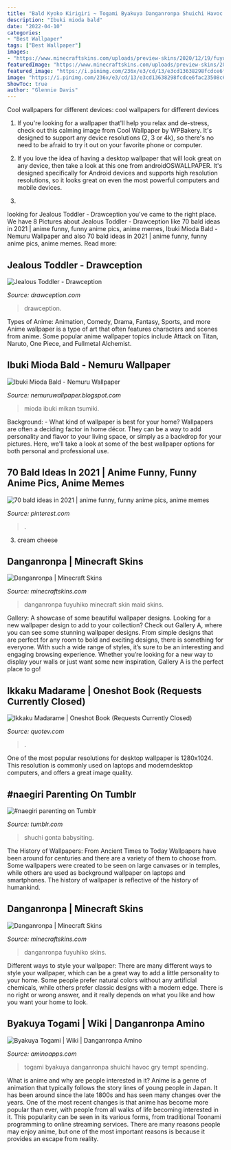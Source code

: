 ```yaml
---
title: "Bald Kyoko Kirigiri ~ Togami Byakuya Danganronpa Shuichi Havoc Gry Tempt Spending"
description: "Ibuki mioda bald"
date: "2022-04-10"
categories:
- "Best Wallpaper"
tags: ["Best Wallpaper"]
images:
- "https://www.minecraftskins.com/uploads/preview-skins/2020/12/19/fuyuhiko-16095920.png?v302"
featuredImage: "https://www.minecraftskins.com/uploads/preview-skins/2020/12/19/fuyuhiko-maid-16095930.png?v302"
featured_image: "https://i.pinimg.com/236x/e3/cd/13/e3cd13638298fcdce6fac23508c6ea33.jpg"
image: "https://i.pinimg.com/236x/e3/cd/13/e3cd13638298fcdce6fac23508c6ea33.jpg"
ShowToc: true
author: "Glennie Davis"
---
```



Cool wallpapers for different devices:
cool wallpapers for different devices 

1. If you're looking for a wallpaper that'll help you relax and de-stress, check out this calming image from Cool Wallpaper by WPBakery. It's designed to support any device resolutions (2, 3 or 4k), so there's no need to be afraid to try it out on your favorite phone or computer.

2. If you love the idea of having a desktop wallpaper that will look great on any device, then take a look at this one from androidOSWALLPAPER. It's designed specifically for Android devices and supports high resolution resolutions, so it looks great on even the most powerful computers and mobile devices.

3.

	

		
looking for Jealous Toddler - Drawception you've came to the right place. We have 8 Pictures about Jealous Toddler - Drawception like 70 bald ideas in 2021 | anime funny, funny anime pics, anime memes, Ibuki Mioda Bald - Nemuru Wallpaper and also 70 bald ideas in 2021 | anime funny, funny anime pics, anime memes. Read more:
		
    
## Jealous Toddler - Drawception

<img loading=lazy src="https://cdn.drawception.com/images/games/2019/6-3/NfQSSdZbFd.png" onerror="this.onerror=null;this.src='https://tse2.mm.bing.net/th?id=OIP.gGAaAZUbRN56dUq4d0EPIwHaIp&amp;pid=15.1';" alt="Jealous Toddler - Drawception">

_Source: drawception.com_

>drawception. 

	

Types of Anime: Animation, Comedy, Drama, Fantasy, Sports, and more
Anime wallpaper is a type of art that often features characters and scenes from anime. Some popular anime wallpaper topics include Attack on Titan, Naruto, One Piece, and Fullmetal Alchemist.

    
## Ibuki Mioda Bald - Nemuru Wallpaper

<img loading=lazy src="https://i.redd.it/1brx7vgll9p61.jpg" onerror="this.onerror=null;this.src='https://tse3.mm.bing.net/th?id=OIP.Jaa1kkYorR6poQX8_Coj6AHaGr&amp;pid=15.1';" alt="Ibuki Mioda Bald - Nemuru Wallpaper">

_Source: nemuruwallpaper.blogspot.com_

>mioda ibuki mikan tsumiki. 

	

Background: - What kind of wallpaper is best for your home?
Wallpapers are often a deciding factor in home décor. They can be a way to add personality and flavor to your living space, or simply as a backdrop for your pictures. Here, we'll take a look at some of the best wallpaper options for both personal and professional use.

    
## 70 Bald Ideas In 2021 | Anime Funny, Funny Anime Pics, Anime Memes

<img loading=lazy src="https://i.pinimg.com/236x/e3/cd/13/e3cd13638298fcdce6fac23508c6ea33.jpg" onerror="this.onerror=null;this.src='https://tse1.mm.bing.net/th?id=OIP.Dgj7gjxdiE1JZmqyddsSAAAAAA&amp;pid=15.1';" alt="70 bald ideas in 2021 | anime funny, funny anime pics, anime memes">

_Source: pinterest.com_

>. 

	

3. cream cheese 

    
## Danganronpa | Minecraft Skins

<img loading=lazy src="https://www.minecraftskins.com/uploads/preview-skins/2020/12/19/fuyuhiko-maid-16095930.png?v302" onerror="this.onerror=null;this.src='https://tse1.mm.bing.net/th?id=OIP.llcfK9pCtHEVAZVwGmP6tAAAAA&amp;pid=15.1';" alt="Danganronpa | Minecraft Skins">

_Source: minecraftskins.com_

>danganronpa fuyuhiko minecraft skin maid skins. 

	

Gallery: A showcase of some beautiful wallpaper designs.
Looking for a new wallpaper design to add to your collection? Check out Gallery A, where you can see some stunning wallpaper designs. From simple designs that are perfect for any room to bold and exciting designs, there is something for everyone. With such a wide range of styles, it’s sure to be an interesting and engaging browsing experience. Whether you’re looking for a new way to display your walls or just want some new inspiration, Gallery A is the perfect place to go!





	
	
    
## Ikkaku Madarame | Oneshot Book (Requests Currently Closed)

<img loading=lazy src="https://www.quotev.com/quizi/9946430/3/1561855172" onerror="this.onerror=null;this.src='https://tse4.mm.bing.net/th?id=OIP.JC58Xq7dKTkPjwRgxukPUQAAAA&amp;pid=15.1';" alt="Ikkaku Madarame | Oneshot Book (Requests Currently Closed)">

_Source: quotev.com_

>. 

	

One of the most popular resolutions for desktop wallpaper is 1280x1024. This resolution is commonly used on laptops and moderndesktop computers, and offers a great image quality.

    
## #naegiri Parenting On Tumblr

<img loading=lazy src="https://64.media.tumblr.com/e81fc4fd2a96444eb6b318cdfe5a7d00/tumblr_inline_pko3dlbJ4f1r9fdxf_640.png" onerror="this.onerror=null;this.src='https://tse3.mm.bing.net/th?id=OIP.BNvhoSnnLl6v_Qt23EuIHwHaGC&amp;pid=15.1';" alt="#naegiri parenting on Tumblr">

_Source: tumblr.com_

>shuchi gonta babysiting. 

	

The History of Wallpapers: From Ancient Times to Today
Wallpapers have been around for centuries and there are a variety of them to choose from. Some wallpapers were created to be seen on large canvases or in temples, while others are used as background wallpaper on laptops and smartphones. The history of wallpaper is reflective of the history of humankind.

    
## Danganronpa | Minecraft Skins

<img loading=lazy src="https://www.minecraftskins.com/uploads/preview-skins/2020/12/19/fuyuhiko-16095920.png?v302" onerror="this.onerror=null;this.src='https://tse3.mm.bing.net/th?id=OIP.WkraIxKEw3h97HQeQ1q7EAAAAA&amp;pid=15.1';" alt="Danganronpa | Minecraft Skins">

_Source: minecraftskins.com_

>danganronpa fuyuhiko skins. 

	

Different ways to style your wallpaper:
There are many different ways to style your wallpaper, which can be a great way to add a little personality to your home. Some people prefer natural colors without any artificial chemicals, while others prefer classic designs with a modern edge. There is no right or wrong answer, and it really depends on what you like and how you want your home to look.

    
## Byakuya Togami | Wiki | Danganronpa Amino

<img loading=lazy src="https://pm1.narvii.com/6623/696c50d04b2d63eb19c5c2de4011d1ae52e6bfa3_hq.jpg" onerror="this.onerror=null;this.src='https://tse4.mm.bing.net/th?id=OIP.ahub_onOWClQWSAWHyCZYwHaEL&amp;pid=15.1';" alt="Byakuya Togami | Wiki | Danganronpa Amino">

_Source: aminoapps.com_

>togami byakuya danganronpa shuichi havoc gry tempt spending. 

	

What is anime and why are people interested in it?
Anime is a genre of animation that typically follows the story lines of young people in Japan. It has been around since the late 1800s and has seen many changes over the years. One of the most recent changes is that anime has become more popular than ever, with people from all walks of life becoming interested in it. This popularity can be seen in its various forms, from traditional Toonami programming to online streaming services. There are many reasons people may enjoy anime, but one of the most important reasons is because it provides an escape from reality.

